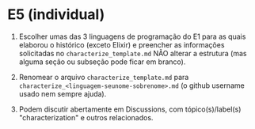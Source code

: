 # E5 (individual)

1. Escolher umas das 3 linguagens de programação do E1 para as quais elaborou o histórico (exceto Elixir)
e preencher as informações solicitadas no ```characterize_template.md```
NÃO alterar a estrutura (mas alguma seção ou subseção pode ficar em branco).

2. Renomear o arquivo ```characterize_template.md```
para ```characterize_<linguagem-seunome-sobrenome>.md``` (o github username usado nem sempre ajuda).

3. Podem discutir abertamente em Discussions, com tópico(s)/label(s) "characterization" e outros relacionados.
